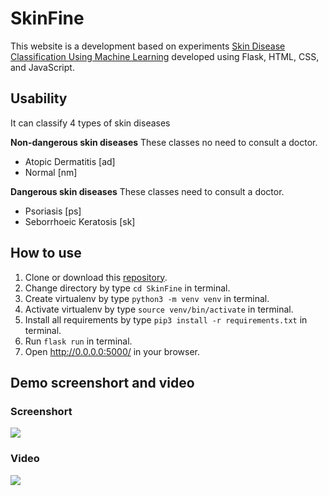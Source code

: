 # SkinFine
This website is a development based on experiments [Skin Disease Classification Using Machine Learning]( https://github.com/fxlmer/JSTP22_SkinDiseaseClassificationUsingMachineLearning) developed using Flask, HTML, CSS, and JavaScript.

## Usability
It can classify 4 types of skin diseases

**Non-dangerous skin diseases**
These classes no need to consult a doctor.

- Atopic Dermatitis [ad]
- Normal [nm]

**Dangerous skin diseases**
These classes need to consult a doctor.
- Psoriasis [ps]
- Seborrhoeic Keratosis [sk]

## How to use
1. Clone or download this [repository](https://github.com/fxlmer/SkinFine).
2. Change directory by type ```cd SkinFine``` in terminal.
3. Create virtualenv by type ```python3 -m venv venv``` in terminal.
4. Activate virtualenv by type ```source venv/bin/activate``` in terminal.
5. Install all requirements by type ```pip3 install -r requirements.txt``` in terminal.
6. Run ```flask run``` in terminal.
7. Open http://0.0.0.0:5000/ in your browser.

## Demo screenshort and video
### Screenshort
<img src="https://github.com/fxlmer/SkinFine/blob/main/web-screenshot.png">

### Video
[<img src="https://img.youtube.com/vi/ryzXCvbMIfE/maxresdefault.jpg">](https://youtu.be/ryzXCvbMIfE)
